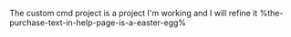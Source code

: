 The custom cmd project is a project I'm working and I will refine it
%the-purchase-text-in-help-page-is-a-easter-egg%
